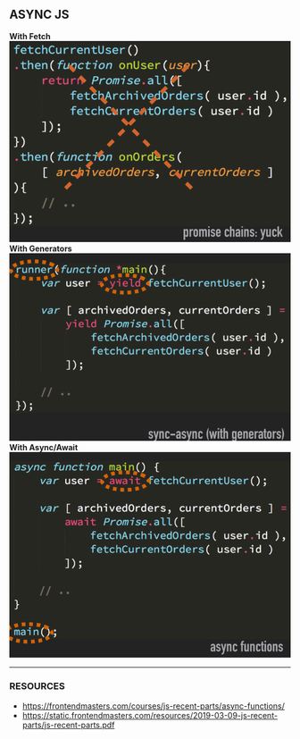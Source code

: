 ## ASYNC JS
**With Fetch**
![Fetch](/img/fetch.png)
**With Generators**
![Generator](/img/asyncgenerator.png)
**With Async/Await**
![Async/Await](/img/asyncfunction.png)


______

### RESOURCES
- https://frontendmasters.com/courses/js-recent-parts/async-functions/
- https://static.frontendmasters.com/resources/2019-03-09-js-recent-parts/js-recent-parts.pdf